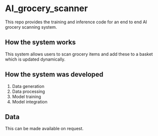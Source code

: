 # AI_grocery_scanner

This repo provides the training and inference code for an end to end AI grocery scanning system.

## How the system works
This system allows users to scan grocery items and add these to a basket which is updated dynamically. 

## How the system was developed

1. Data generation
2. Data processing
3. Model training
4. Model integration

## Data
This can be made available on request.

